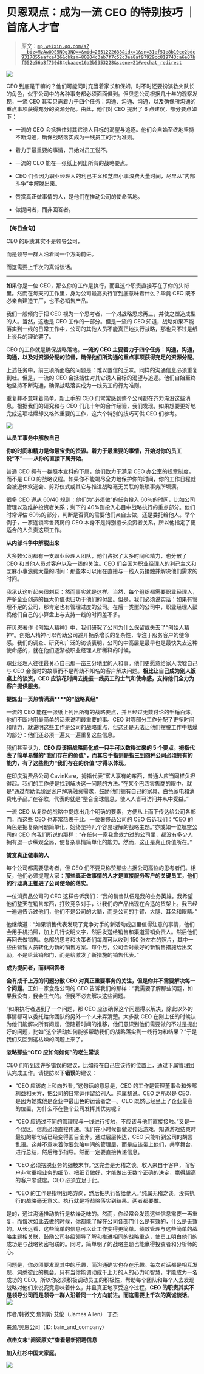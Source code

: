 # 贝恩观点：成为一流 CEO 的特别技巧 ｜ 首席人才官

> 原文：[`mp.weixin.qq.com/s?__biz=MzAwODE5NDg3NQ==&mid=2651222638&idx=1&sn=31ef51e8b10ce2bdc9317055eafce426&chksm=80804c3ab7f7c52c3ea8af97929cc819743ca6e07bf552e56a8f760d84ebaaee16a2b5353228&scene=21#wechat_redirect`](http://mp.weixin.qq.com/s?__biz=MzAwODE5NDg3NQ==&mid=2651222638&idx=1&sn=31ef51e8b10ce2bdc9317055eafce426&chksm=80804c3ab7f7c52c3ea8af97929cc819743ca6e07bf552e56a8f760d84ebaaee16a2b5353228&scene=21#wechat_redirect)

![](img/9b723e78ddb42d6d9e1077656a5f85e7.png)

CEO 到底是干嘛的？他们可能同时充当着家长和保姆，时不时还要扮演救火队长的角色，似乎公司中的各种事务都必须面面俱到。但贝恩公司根据几十年的观察发现，一流 CEO 其实只需着力于四个任务：沟通、沟通、沟通，以及确保所沟通的重点事项获得充分的资源分配。由此，他们对 CEO 提出了 6 点建议，部分要点如下：

*   一流的 CEO 会抵挡住对其它诱人目标的渴望与追逐。他们会自始至终地坚持不断沟通，确保战略落实成为一线员工的行为准则。

*   着力于最重要的事情，开始对员工说不。

*   一流的 CEO 能在一张纸上列出所有的战略要点。

*   CEO 们会因为职业经理人的利己主义和芝麻小事浪费大量时间，尽早从“内部斗争”中解脱出来。

*   赞赏真正做事情的人，是他们在推动公司的使命落地。

*   做提问者，而非回答者。

***

**【每日金句】**

CEO 的职责其实不是领导公司，

而是领导一群人沿着同一个方向前进。

而这需要上千次的真诚谈话。

***

**如**果你是一位 CEO，那么你的工作是执行，而且这个职责直接写在了你的头衔里。然而在每天的工作里，身为公司最高执行官到底意味着什么？毕竟 CEO 既不必亲自建造工厂，也不必销售产品。

我们一般倾向于把 CEO 视为一个思考者，一个对战略思虑再三，并使之塑造成型的人。当然，这也是 CEO 工作的一部分。但是一流的 CEO 知道，战略如果不能落实到一线的日常工作中，公司的其他人员不能真正地执行战略，那也只不过是纸上谈兵的理论罢了。

CEO 的工作就是确保战略落地。**一流的 CEO 主要着力于四个任务：沟通，沟通，沟通，以及对资源分配的监督，确保他们所沟通的重点事项获得充足的资源分配**。

上述任务中，前三项所面临的问题是：难以置信的乏味。同样的沟通信息必须重复到吐。但是，一流的 CEO 会抵挡住对其它诱人目标的渴望与追逐。他们自始至终地坚持不断沟通，确保战略落实成为一线员工的行为准则。

重复并不意味着简单。新上手的 CEO 们常常感到整个公司都在齐力淹没这些消息。根据我们的研究和与 CEO 们几十年的合作经验，我们发现，如果想要更好地完成这项枯燥却又格外重要的工作，这六个特别的技巧可供 CEO 们参考。

![](img/123cb3b62a47aa95894fde28744bd15c.png)

**从员工事务中解放自己**

**你的时间和精力是你最宝贵的资源。着力于最重要的事情，开始对你的员工说“不”——从你的直接下属开始**。

普通 CEO 拥有一群照本宣科的下属，他们致力于满足 CEO 办公室的规章制度，而不是 CEO 的战略议程。如果你不能竭尽全力地保护你的时间，你的工作日程就会被退休欢送会、剪彩仪式或其它与推进战略毫无关联的繁琐事务所填满。

很多 CEO 遵从 60/40 规则：他们为“必须做”的任务投入 60％的时间，比如公司管理以及维护投资者关系；剩下的 40%则投入心目中战略执行的重点部分。他们时常评估 60％的部分，判断是否真的需要他们亲自去做，还是委托给他人。举个例子，一家连锁零售药房的 CEO 本身不是特别擅长投资者关系，所以他指定了更适合的人负责这项工作。

**从内部斗争中解脱出来**

大多数公司都有一支职业经理人团队，他们占据了太多时间和精力，也分散了 CEO 和其他人员对客户以及一线的关注。CEO 们会因为职业经理人的利己主义和芝麻小事浪费大量的时间：那些本可以用在直接与一线人员接触并解决他们需求的时间。

我承认这听起来很刺耳：然而事实就是这样。当然，每个组织都需要职业经理人，许多企业创造的巨大价值也归功于他们的付出。但是，我们必须说实话：如果有管理不足的公司，那肯定也有管理过度的公司。在后一类型的公司中，职业经理人鼓捣他们自己的小算盘上与支持一线的时间差不多。

在贝恩著作《创始人精神》中，我们研究了公司为什么保留或失去了“创始人精神”。创始人精神可以帮助公司避开扼杀增长的复杂性，专注于服务客户的使命感。我们的调查、研究和广泛的访谈表明，公司的中高层是最早也是最快失去这种使命感的，就在他们逐渐被职业经理人所稀释的时候。

职业经理人往往最关心自己那一亩三分地里的人和事。他们更愿意给家人吹嘘自己与 CEO 会面时的故事而不是帮助不知名的客户解决问题。**相比让自己成为别人饭桌上的谈资，CEO 应该花时间去提振一线员工的士气和使命感，支持他们全力为客户提供服务**。

**提炼出一页热情满满****的“战略真经”**

一流的 CEO 能在一张纸上列出所有的战略要点，并且经过无数讨论的千锤百炼。他们不断地用最简单的话来说明最重要的事。CEO 对哪部分工作分配了更多时间和精力，就说明这些工作是公司的战略重点，但这还是无法让他们摆脱工作中枯燥的部分：他们还必须一遍又一遍重复这些信息。

我们甚至认为，**CEO 应该把战略简化成一只手可以数得过来的 5 个要点。拇指代表了简单易懂的“我们存在的价值”，而其它手指则是指三到四种公司必须拥有的能力，有了这些能力“我们存在的价值”才得以体现**。

在印度消费品公司 CavinKare，拇指代表“富人享有的东西，普通人应当同样负担得起。我们的工作便是找到解决这一问题的方法。”在某个巴西零售商的眼中，就是“通过帮助低阶层客户解决融资需求，鼓励他们拥有自己的家具、白色家电和消费电子品。”在谷歌，代表的就是“整合全球信息，使人人皆可访问并从中受益。”

一流 CEO 从复杂的战略中提炼出几个明确的要素，方便从上而下传达给公司各部门，而这些 CEO 也非常热衷于此。一位奢侈品公司的 CEO 告诉我们：“CEO 的角色是把复杂问题简单化，始终坚持几个容易理解的战略主题。”亦或如一位航空公司的 CEO 向我们所说的那样：“在任何一家我曾效力过的公司里，都没有多少人拥有退一步纵观全局，使复杂事情简单化的能力。然而，这正是真正价值所在。”

**赞赏真正做事的人**

每个公司都需要思考者，但 CEO 们不要只称赞那些占据公司高位的思考者们。相反，他们必须提醒大家：**那些真正做事情的人才是直接服务客户的关键员工，他们的行动真正推进了公司使命的落实**。

一位消费品公司的 CEO 这样告诉我们：“我的销售队伍是我的业务英雄。我希望他们整天在销售东西，打败竞争对手，让我们的产品出现在合适的货架上。我已经一遍遍告诉过他们，他们不是公司的大脑，而是公司的手臂、大腿、耳朵和眼睛。”

他继续道：“如果销售代表发现了竞争对手的新活动或店里值得注意的事情，他们会用手机拍照，加上几行说明文字，然后发送给销售和渠道营销负责人。然后他们再回去做销售。总部的思考和决策者们每周可以收到 150 张左右的照片，其中一些由营销人员转化为新的销售方案。每个月，公司会对最好的新销售措施给出奖励，不是给营销部门，而是给激发了新措施的销售代表。”

**成为提问者，而非回答者**

**会有成千上万的问题分散 CEO 对真正重要事务的关注，但是你并不需要解决每一个问题**。正如一家食品公司的 CEO 告诉我们的那样：“我需要了解那些问题，如果我没有，我会生气的。但我不必去解决这些问题。

”如果执行者遇到了一个问题，那 CEO 应该确保这个问题得以解决，除此以外的事情都可以委托给你团队的另外一个人来弄清楚。大多数 CEO 在刚上任的时候认为他们能解决所有问题，但随着时间的推移，他们意识到他们需要做的不过是提出好的问题，比如“这个活动如何能够帮助我们的战略落实到一线行为和结果？”于是我们又回到这枯燥的问题上来了。

**忽略那些“CEO 应如何如何”的老生常谈**

CEO 们听到过许多错误的建议，比如待在自己应该待的位置上，通过下属管理团队完成工作。请提防以下**错误**的建议：

*   “CEO 应该向上和向外看。”这句话的意思是，CEO 的工作是管理董事会和外部利益相关方，把公司的日常运作留给别人。纯属胡说。CEO 之所以是 CEO，是因为她或他是企业中最出色的运营者之一。CEO 既然已经坐上了企业最高的位置，为什么不在整个公司发挥其优势呢？

*   “CEO 应通过不同的管理层与一线进行接触，不应该与他们直接接触。”又是一个误区。信息必须直接传递。我们在小时候都做过传话游戏，知道游戏结束时最初的那句话已经变得面目全非。通过层层传达，CEO 只能听到公司的胡言乱语。这并不意味着你要忽略中间的管理层，而是应该带上他们，共享舞台，进行总结，然后给予指导。然而一定要直接传递信息。

*   “CEO 必须摆脱业务的细枝末节。”这完全是无稽之谈。收入来自于客户，而客户非常重视业务的细节。把细节做好，才能做出无数个正确的决定，赢得超高的客户忠诚度。CEO 必须立足于此。

*   “CEO 的工作是指明战略方向，然后把执行留给他人。”纯属无稽之谈。没有执行的战略毫无意义。执行就是将战略落实到结果。两者都要做。

是的，通过沟通推动执行是枯燥乏味的。然而，你经常会发现这些信息需要一再重复，而每次如此去做的时候，你都能了解在公司各部门什么是有效的，什么是无效的。从长远看，这些简单的信息可以让工作变得更简单。绩效管理与这些简单的战略主题相关联，鼓励公司各级领导了解和推进相同的战略重点，使员工明白他们的成功是与战略紧密相联的。同时，简单明了的战略主题也能赢得投资者和分析师的心。

问题是，你必须要发现其中的乐趣，而沟通确实也存在乐趣。每次对话都是相互发现、洞悉彼此的机会。只有当你能调动成千上万的人的心力和智慧，才能成为一名成功的 CEO。所以你必须积极调动员工的积极性，帮助每个团队和每个人去发现战略对他们来说究竟意味着什么，并且真正地享受这个过程。**CEO 的职责其实不是领导公司而是领导一群人沿着同一个方向前进。而这需要上千次的真诚谈话**。![](img/fcf045527774af66ea79bcf4623a81af.png)

作者/韩微文 詹姆斯·艾伦（James Allen） 丁杰

来源/贝恩公司（ID: bain_and_company）

**点击文末“阅读原文”查看最新招聘信息**

**加入红杉中国大家庭。**

![](img/15df7b8f390bccf3fd6500b01ca5ff77.png)